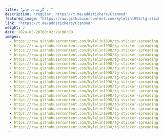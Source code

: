 ```yaml
---
title: "گربه ی خاص :]"
description: "regular: https://t.me/addstickers/Ctsmood"
featured_image: "https://raw.githubusercontent.com/kylelin1998/tg-sticker-spreading-worldwide-images/main/img/6e8df59b-ef54-4e2e-86d8-1907b07b24ff.jpg"
link: "https://t.me/addstickers/Ctsmood"
weight: 3
date: 2024-05-28T08:02:28+08:00
images:
  - https://raw.githubusercontent.com/kylelin1998/tg-sticker-spreading-worldwide-images/main/img/6e8df59b-ef54-4e2e-86d8-1907b07b24ff.jpg
  - https://raw.githubusercontent.com/kylelin1998/tg-sticker-spreading-worldwide-images/main/img/88861e59-7d67-406d-9890-84336dbb5504.jpg
  - https://raw.githubusercontent.com/kylelin1998/tg-sticker-spreading-worldwide-images/main/img/7ad29bbe-e138-492d-97fb-4bb09f5c2bb6.jpg
  - https://raw.githubusercontent.com/kylelin1998/tg-sticker-spreading-worldwide-images/main/img/488901c3-7ff9-48d5-99b3-9ad53cdd5bb6.jpg
  - https://raw.githubusercontent.com/kylelin1998/tg-sticker-spreading-worldwide-images/main/img/88990797-9cb5-4a4e-82c9-a519072fc6a7.jpg
  - https://raw.githubusercontent.com/kylelin1998/tg-sticker-spreading-worldwide-images/main/img/015fe838-ab8e-4f15-80de-68500c838233.jpg
  - https://raw.githubusercontent.com/kylelin1998/tg-sticker-spreading-worldwide-images/main/img/7f0df9cb-9f73-4135-9bb8-1f215b3f26a1.jpg
  - https://raw.githubusercontent.com/kylelin1998/tg-sticker-spreading-worldwide-images/main/img/b10e0104-53cb-4c60-8c36-59636348b67e.jpg
  - https://raw.githubusercontent.com/kylelin1998/tg-sticker-spreading-worldwide-images/main/img/ca9e244c-720f-4207-a207-18e6f28d04ca.jpg
  - https://raw.githubusercontent.com/kylelin1998/tg-sticker-spreading-worldwide-images/main/img/38fc25fd-da80-49e0-b6d9-ec4e52051fd5.jpg
  - https://raw.githubusercontent.com/kylelin1998/tg-sticker-spreading-worldwide-images/main/img/dca6103f-5d81-4dd0-b2d7-f5346e3559ea.jpg
  - https://raw.githubusercontent.com/kylelin1998/tg-sticker-spreading-worldwide-images/main/img/48407cd4-d932-4c54-aefb-f21fc2ce9487.jpg
  - https://raw.githubusercontent.com/kylelin1998/tg-sticker-spreading-worldwide-images/main/img/2a5a85ed-c020-4cd3-b8fa-bf7e8e4c224a.jpg
  - https://raw.githubusercontent.com/kylelin1998/tg-sticker-spreading-worldwide-images/main/img/3df40677-42fb-4605-af4a-91695e1c3a5a.jpg
  - https://raw.githubusercontent.com/kylelin1998/tg-sticker-spreading-worldwide-images/main/img/f749cf52-340e-45ac-8dc7-69c684af074d.jpg
  - https://raw.githubusercontent.com/kylelin1998/tg-sticker-spreading-worldwide-images/main/img/98aa24bb-c2de-4a7d-88f5-0716996c1d6b.jpg
  - https://raw.githubusercontent.com/kylelin1998/tg-sticker-spreading-worldwide-images/main/img/a3afcc66-111f-4b5f-bbcc-51f1ebaf0c00.jpg
  - https://raw.githubusercontent.com/kylelin1998/tg-sticker-spreading-worldwide-images/main/img/0d483686-c53c-4d85-8f77-3b8b6c054ae1.jpg
  - https://raw.githubusercontent.com/kylelin1998/tg-sticker-spreading-worldwide-images/main/img/dec6efb1-69f4-43d8-a0aa-830ced1f14bc.jpg
  - https://raw.githubusercontent.com/kylelin1998/tg-sticker-spreading-worldwide-images/main/img/7ba07ec7-bf12-4f3f-a11f-a0d7aacb28c7.jpg
---
```

